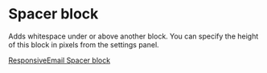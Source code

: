 # Spacer block

Adds whitespace under or above another block. You can specify the height of this 
block in pixels from the settings panel.

[ResponsiveEmail Spacer block](https://ms.copernica.com/#/documentation/ResponsiveEmail/json/block-spacer)
